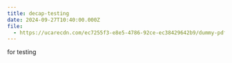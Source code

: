 ```yaml
---
title: decap-testing
date: 2024-09-27T10:40:00.000Z
file:
  - https://ucarecdn.com/ec7255f3-e8e5-4786-92ce-ec38429642b9/dummy-pdf_4.pdf
---
```

for testing
